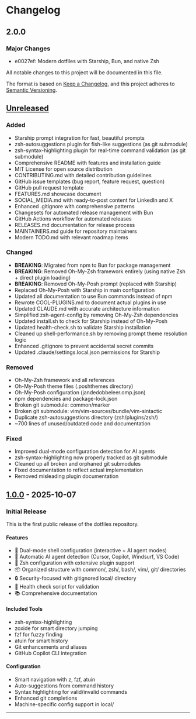# Changelog

## 2.0.0

### Major Changes

- e0027ef: Modern dotfiles with Starship, Bun, and native Zsh

All notable changes to this project will be documented in this file.

The format is based on [Keep a Changelog](https://keepachangelog.com/en/1.0.0/),
and this project adheres to [Semantic Versioning](https://semver.org/spec/v2.0.0.html).

## [Unreleased]

### Added

- Starship prompt integration for fast, beautiful prompts
- zsh-autosuggestions plugin for fish-like suggestions (as git submodule)
- zsh-syntax-highlighting plugin for real-time command validation (as git submodule)
- Comprehensive README with features and installation guide
- MIT License for open source distribution
- CONTRIBUTING.md with detailed contribution guidelines
- GitHub issue templates (bug report, feature request, question)
- GitHub pull request template
- FEATURES.md showcase document
- SOCIAL_MEDIA.md with ready-to-post content for LinkedIn and X
- Enhanced .gitignore with comprehensive patterns
- Changesets for automated release management with Bun
- GitHub Actions workflow for automated releases
- RELEASES.md documentation for release process
- MAINTAINERS.md guide for repository maintainers
- Modern TODO.md with relevant roadmap items

### Changed

- **BREAKING**: Migrated from npm to Bun for package management
- **BREAKING**: Removed Oh-My-Zsh framework entirely (using native Zsh + direct plugin loading)
- **BREAKING**: Removed Oh-My-Posh prompt (replaced with Starship)
- Replaced Oh-My-Posh with Starship in main configuration
- Updated all documentation to use Bun commands instead of npm
- Rewrote COOL-PLUGINS.md to document actual plugins in use
- Updated CLAUDE.md with accurate architecture information
- Simplified zsh-agent-config by removing Oh-My-Zsh dependencies
- Updated install.sh to check for Starship instead of Oh-My-Posh
- Updated health-check.sh to validate Starship installation
- Cleaned up shell-performance.sh by removing prompt theme resolution logic
- Enhanced .gitignore to prevent accidental secret commits
- Updated .claude/settings.local.json permissions for Starship

### Removed

- Oh-My-Zsh framework and all references
- Oh-My-Posh theme files (.poshthemes directory)
- Oh-My-Posh configuration (jandedobbeleer.omp.json)
- npm dependencies and package-lock.json
- Broken git submodule: common/marker
- Broken git submodule: vim/vim-sources/bundle/vim-sintactic
- Duplicate zsh-autosuggestions directory (zsh/plugins/zsh/)
- ~700 lines of unused/outdated code and documentation

### Fixed

- Improved dual-mode configuration detection for AI agents
- zsh-syntax-highlighting now properly tracked as git submodule
- Cleaned up all broken and orphaned git submodules
- Fixed documentation to reflect actual implementation
- Removed misleading plugin documentation

## [1.0.0] - 2025-10-07

### Initial Release

This is the first public release of the dotfiles repository.

#### Features

- 🎨 Dual-mode shell configuration (interactive + AI agent modes)
- 🤖 Automatic AI agent detection (Cursor, Copilot, Windsurf, VS Code)
- 🚀 Zsh configuration with extensive plugin support
- 📦 Organized structure with common/, zsh/, bash/, vim/, git/ directories
- 🔒 Security-focused with gitignored local/ directory
- 🧪 Health check script for validation
- 📚 Comprehensive documentation

#### Included Tools

- zsh-syntax-highlighting
- zoxide for smart directory jumping
- fzf for fuzzy finding
- atuin for smart history
- Git enhancements and aliases
- GitHub Copilot CLI integration

#### Configuration

- Smart navigation with z, fzf, atuin
- Auto-suggestions from command history
- Syntax highlighting for valid/invalid commands
- Enhanced git completions
- Machine-specific config support in local/

---

[Unreleased]: https://github.com/decebal/dotfiles/compare/v1.0.0...HEAD
[1.0.0]: https://github.com/decebal/dotfiles/releases/tag/v1.0.0
